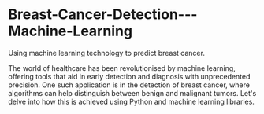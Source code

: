 # Breast-Cancer-Detection---Machine-Learning
Using machine learning technology to predict breast cancer. 

The world of healthcare has been revolutionised by machine learning, offering tools that aid in early detection and diagnosis with unprecedented precision. One such application is in the detection of breast cancer, where algorithms can help distinguish between benign and malignant tumors. Let's delve into how this is achieved using Python and machine learning libraries.

